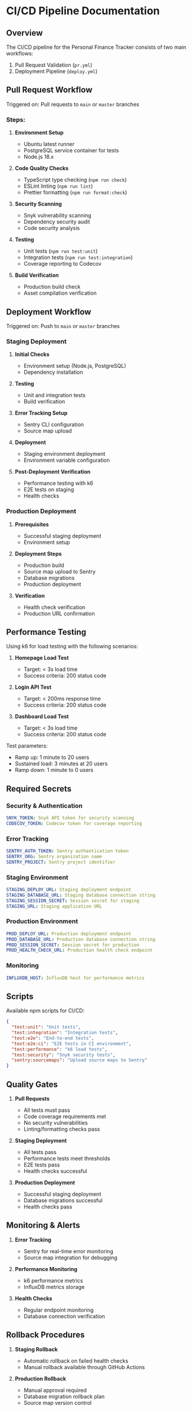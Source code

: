 # CI/CD Pipeline Documentation

## Overview

The CI/CD pipeline for the Personal Finance Tracker consists of two main workflows:
1. Pull Request Validation (`pr.yml`)
2. Deployment Pipeline (`deploy.yml`)

## Pull Request Workflow

Triggered on: Pull requests to `main` or `master` branches

### Steps:

1. **Environment Setup**
   - Ubuntu latest runner
   - PostgreSQL service container for tests
   - Node.js 18.x

2. **Code Quality Checks**
   - TypeScript type checking (`npm run check`)
   - ESLint linting (`npm run lint`)
   - Prettier formatting (`npm run format:check`)

3. **Security Scanning**
   - Snyk vulnerability scanning
   - Dependency security audit
   - Code security analysis

4. **Testing**
   - Unit tests (`npm run test:unit`)
   - Integration tests (`npm run test:integration`)
   - Coverage reporting to Codecov

5. **Build Verification**
   - Production build check
   - Asset compilation verification

## Deployment Workflow

Triggered on: Push to `main` or `master` branches

### Staging Deployment

1. **Initial Checks**
   - Environment setup (Node.js, PostgreSQL)
   - Dependency installation

2. **Testing**
   - Unit and integration tests
   - Build verification

3. **Error Tracking Setup**
   - Sentry CLI configuration
   - Source map upload

4. **Deployment**
   - Staging environment deployment
   - Environment variable configuration

5. **Post-Deployment Verification**
   - Performance testing with k6
   - E2E tests on staging
   - Health checks

### Production Deployment

1. **Prerequisites**
   - Successful staging deployment
   - Environment setup

2. **Deployment Steps**
   - Production build
   - Source map upload to Sentry
   - Database migrations
   - Production deployment

3. **Verification**
   - Health check verification
   - Production URL confirmation

## Performance Testing

Using k6 for load testing with the following scenarios:

1. **Homepage Load Test**
   - Target: < 3s load time
   - Success criteria: 200 status code

2. **Login API Test**
   - Target: < 200ms response time
   - Success criteria: 200 status code

3. **Dashboard Load Test**
   - Target: < 3s load time
   - Success criteria: 200 status code

Test parameters:
- Ramp up: 1 minute to 20 users
- Sustained load: 3 minutes at 20 users
- Ramp down: 1 minute to 0 users

## Required Secrets

### Security & Authentication
```yaml
SNYK_TOKEN: Snyk API token for security scanning
CODECOV_TOKEN: Codecov token for coverage reporting
```

### Error Tracking
```yaml
SENTRY_AUTH_TOKEN: Sentry authentication token
SENTRY_ORG: Sentry organization name
SENTRY_PROJECT: Sentry project identifier
```

### Staging Environment
```yaml
STAGING_DEPLOY_URL: Staging deployment endpoint
STAGING_DATABASE_URL: Staging database connection string
STAGING_SESSION_SECRET: Session secret for staging
STAGING_URL: Staging application URL
```

### Production Environment
```yaml
PROD_DEPLOY_URL: Production deployment endpoint
PROD_DATABASE_URL: Production database connection string
PROD_SESSION_SECRET: Session secret for production
PROD_HEALTH_CHECK_URL: Production health check endpoint
```

### Monitoring
```yaml
INFLUXDB_HOST: InfluxDB host for performance metrics
```

## Scripts

Available npm scripts for CI/CD:

```json
{
  "test:unit": "Unit tests",
  "test:integration": "Integration tests",
  "test:e2e": "End-to-end tests",
  "test:e2e:ci": "E2E tests in CI environment",
  "test:performance": "k6 load tests",
  "test:security": "Snyk security tests",
  "sentry:sourcemaps": "Upload source maps to Sentry"
}
```

## Quality Gates

1. **Pull Requests**
   - All tests must pass
   - Code coverage requirements met
   - No security vulnerabilities
   - Linting/formatting checks pass

2. **Staging Deployment**
   - All tests pass
   - Performance tests meet thresholds
   - E2E tests pass
   - Health checks successful

3. **Production Deployment**
   - Successful staging deployment
   - Database migrations successful
   - Health checks pass

## Monitoring & Alerts

1. **Error Tracking**
   - Sentry for real-time error monitoring
   - Source map integration for debugging

2. **Performance Monitoring**
   - k6 performance metrics
   - InfluxDB metrics storage

3. **Health Checks**
   - Regular endpoint monitoring
   - Database connection verification

## Rollback Procedures

1. **Staging Rollback**
   - Automatic rollback on failed health checks
   - Manual rollback available through GitHub Actions

2. **Production Rollback**
   - Manual approval required
   - Database migration rollback plan
   - Source map version control 